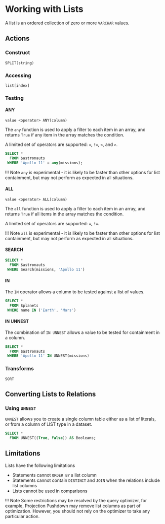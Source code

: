 # Working with Lists

A list is an ordered collection of zero or more `VARCHAR` values.

## Actions

### Construct

~~~
SPLIT(string)
~~~

### Accessing

~~~
list[index]
~~~

### Testing

#### ANY

~~~
value <operator> ANY(column)
~~~

The `any` function is used to apply a filter to each item in an array, and returns `True` if any item in the array matches the condition.

A limited set of operators are supported: `=`, `!=`, `<`, and `>`. 

~~~sql
SELECT * 
  FROM $astronauts
 WHERE 'Apollo 11' = any(missions);
~~~

!!! Note
    `any` is experimental - it is likely to be faster than other options for list containment, but may not perform as expected in all situations.

#### ALL

~~~
value <operator> ALL(column)
~~~

The `all` function is used to apply a filter to each item in an array, and returns `True` if all items in the array matches the condition.

A limited set of operators are supported: `=`, `!=`. 

!!! Note
    `all` is experimental - it is likely to be faster than other options for list containment, but may not perform as expected in all situations.

#### SEARCH

~~~sql
SELECT *
  FROM $astronauts
 WHERE Search(missions, 'Apollo 11')
~~~

#### IN

The `IN` operator allows a column to be tested against a list of values.

~~~sql
SELECT *
  FROM $planets
 WHERE name IN ('Earth', 'Mars')
~~~

#### IN UNNEST

The combination of `IN UNNEST` allows a value to be tested for containment in a column.

~~~sql
SELECT *
  FROM $astronauts
 WHERE 'Apollo 11' IN UNNEST(missions)
~~~

### Transforms

~~~
SORT
~~~

## Converting Lists to Relations

### Using `UNNEST`

`UNNEST` allows you to create a single column table either as a list of literals, or from a column of LIST type in a dataset.

~~~sql
SELECT * 
  FROM UNNEST((True, False)) AS Booleans;
~~~

## Limitations

Lists have the following limitations

- Statements cannot `ORDER BY` a list column
- Statements cannot contain `DISTINCT` and `JOIN` when the relations include list columns
- Lists cannot be used in comparisons

!!! Note
    Some restrictions may be resolved by the query optimizer, for example, Projection Pushdown may remove list columns as part of optimization. However, you should not rely on the optimizer to take any particular action.